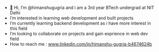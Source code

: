 - 👋 Hi, I’m @himanshugugria and i am a 3rd year BTech undergrad at NIT Delhi
-  I’m interested in learning web development and built projects
-  I’m currently learning backend development as i have more interest in this field
-  I’m looking to collaborate on projects and gain exprience in web dev field
-  How to reach me : www.linkedin.com/in/himanshu-gugria-b4674624b

<!---
himanshugugria/himanshugugria is a ✨ special ✨ repository because its `README.md` (this file) appears on your GitHub profile.
You can click the Preview link to take a look at your changes.
--->
